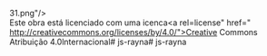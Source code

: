 31.png"/></a><br/>Este obra está licenciado com uma icenca<a rel=license" href=" http://creativecommons.org/licenses/by/4.0/">Creative Commons Atribuição 4.0lnternacional</a># js-rayna# js-rayna
